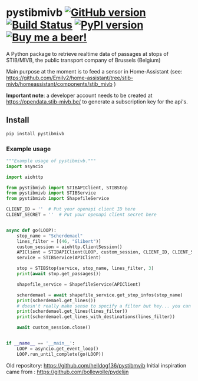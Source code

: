 # pystibmivb [![GitHub version](https://badge.fury.io/gh/helldog136%2Fpystibmivb.svg)](https://badge.fury.io/gh/helldog136%2Fpystibmivb) [![Build Status](https://travis-ci.com/helldog136%2Fpystibmivb.svg?branch=master)](https://travis-ci.com/helldog136/pystibmivb) [![PyPI version](https://badge.fury.io/py/pystibmivb.svg)](https://badge.fury.io/py/pystibmivb) [![Buy me a beer!](https://img.shields.io/badge/%F0%9F%A5%83-Buy%20me%20a%20Beer-orange)](https://www.buymeacoffee.com/helldog136) 
A Python package to retrieve realtime data of passages at stops of STIB/MIVB, the public transport company of Brussels (Belgium)

Main purpose at the moment is to feed a sensor in Home-Assistant (see: https://github.com/Emilv2/home-assistant/tree/stib-mivb/homeassistant/components/stib_mivb )

**Important note**: a developer account needs to be created at https://opendata.stib-mivb.be/ to generate a subscription key for the api's.

## Install

```bash
pip install pystibmivb
```

### Example usage

```python
"""Example usage of pystibmivb."""
import asyncio

import aiohttp

from pystibmivb import STIBAPIClient, STIBStop
from pystibmivb import STIBService
from pystibmivb import ShapefileService

CLIENT_ID = ''  # Put your openapi client ID here
CLIENT_SECRET = ''  # Put your openapi client secret here


async def go(LOOP):
    stop_name = "Scherdemael"
    lines_filter = [(46, "Glibert")]
    custom_session = aiohttp.ClientSession()
    APIClient = STIBAPIClient(LOOP, custom_session, CLIENT_ID, CLIENT_SECRET)
    service = STIBService(APIClient)

    stop = STIBStop(service, stop_name, lines_filter, 3)
    print(await stop.get_passages())

    shapefile_service = ShapefileService(APIClient)

    scherdemael = await shapefile_service.get_stop_infos(stop_name)
    print(scherdemael.get_lines())
    # doesn't really make sense to specify a filter but hey... you can
    print(scherdemael.get_lines(lines_filter))
    print(scherdemael.get_lines_with_destinations(lines_filter))

    await custom_session.close()


if __name__ == '__main__':
    LOOP = asyncio.get_event_loop()
    LOOP.run_until_complete(go(LOOP))


```

Old repository: https://github.com/helldog136/pystibmvib
Initial inspiration came from : https://github.com/bollewolle/pydelijn 

